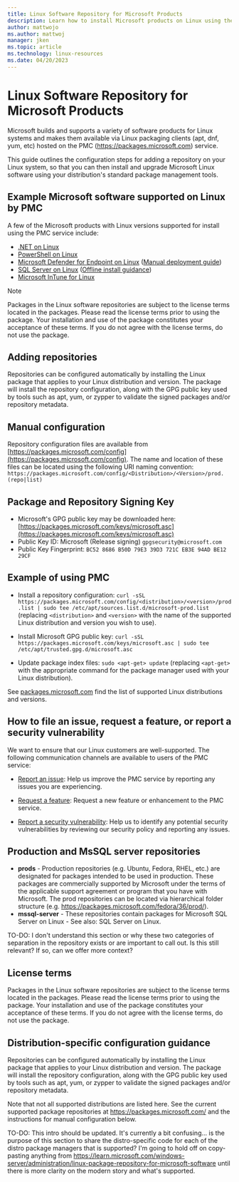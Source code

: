 ```yaml
---
title: Linux Software Repository for Microsoft Products
description: Learn how to install Microsoft products on Linux using the packages.microsoft.com (PMC) service and how this service supports various package managers.
author: mattwojo 
ms.author: mattwoj 
manager: jken
ms.topic: article
ms.technology: linux-resources
ms.date: 04/20/2023
---
```


# Linux Software Repository for Microsoft Products

Microsoft builds and supports a variety of software products for Linux systems and makes them available via Linux packaging clients (apt, dnf, yum, etc) hosted on the PMC (https://packages.microsoft.com) service.

This guide outlines the configuration steps for adding a repository on your Linux system, so that you can then install and upgrade Microsoft Linux software using your distribution's standard package management tools.

## Example Microsoft software supported on Linux by PMC

A few of the Microsoft products with Linux versions supported for install using the PMC service include:

- [.NET on Linux](/dotnet/core/install/linux)
- [PowerShell on Linux](/powershell/scripting/install/installing-powershell-on-linux)
- [Microsoft Defender for Endpoint on Linux](/microsoft-365/security/defender-endpoint/microsoft-defender-endpoint-linux) ([Manual deployment guide](/microsoft-365/security/defender-endpoint/linux-install-manually))
- [SQL Server on Linux](/sql/linux/sql-server-linux-overview) ([Offline install guidance](/sql/linux/sql-server-linux-setup#offline))
- [Microsoft InTune for Linux](/mem/intune/user-help/microsoft-intune-app-linux)

> [!NOTE]
> Packages in the Linux software repositories are subject to the license terms located in the packages. Please read the license terms prior to using the package. Your installation and use of the package constitutes your acceptance of these terms. If you do not agree with the license terms, do not use the package.

## Adding repositories

Repositories can be configured automatically by installing the Linux package that applies to your Linux distribution and version. The package will install the repository configuration, along with the GPG public key used by tools such as apt, yum, or zypper to validate the signed packages and/or repository metadata.

## Manual configuration

Repository configuration files are available from [https://packages.microsoft.com/config](https://packages.microsoft.com/config). The name and location of these files can be located using the following URI naming convention:
`https://packages.microsoft.com/config/<Distribution>/<Version>/prod.(repo|list)`

## Package and Repository Signing Key

- Microsoft's GPG public key may be downloaded here: [https://packages.microsoft.com/keys/microsoft.asc](https://packages.microsoft.com/keys/microsoft.asc)
- Public Key ID: Microsoft (Release signing) `gpgsecurity@microsoft.com`
- Public Key Fingerprint: `BC52 8686 B50D 79E3 39D3 721C EB3E 94AD BE12 29CF`

## Example of using PMC

- Install a repository configuration: `curl -sSL https://packages.microsoft.com/config/<distribution>/<version>/prod.list | sudo tee /etc/apt/sources.list.d/microsoft-prod.list` (replacing `<distribution>` and `<version>` with the name of the supported Linux distribution and version you wish to use).

- Install Microsoft GPG public key: `curl -sSL https://packages.microsoft.com/keys/microsoft.asc | sudo tee /etc/apt/trusted.gpg.d/microsoft.asc`

- Update package index files: `sudo <apt-get> update` (replacing `<apt-get>` with the appropriate command for the package manager used with your Linux distribution).

See [packages.microsoft.com](https://packages.microsoft.com/) find the list of supported Linux distributions and versions.

## How to file an issue, request a feature, or report a security vulnerability

We want to ensure that our Linux customers are well-supported. The following communication channels are available to users of the PMC service:

- [Report an issue](https://github.com/microsoft/linux-package-repositories/issues/new?assignees=&labels=&template=report-an-issue.md&title=Report+an+issue): Help us improve the PMC service by reporting any issues you are experiencing.

- [Request a feature](https://github.com/microsoft/linux-package-repositories/issues/new?assignees=&labels=enhancement&template=request-a-feature.md): Request a new feature or enhancement to the PMC service.

- [Report a security vulnerability](https://github.com/microsoft/linux-package-repositories/security/policy): Help us to identify any potential security vulnerabilities by reviewing our security policy and reporting any issues.

## Production and MsSQL server repositories

- **prods** - Production repositories (e.g. Ubuntu, Fedora, RHEL, etc.) are designated for packages intended to be used in production. These packages are commercially supported by Microsoft under the terms of the applicable support agreement or program that you have with Microsoft. The prod repositories can be located via hierarchical folder structure (e.g. https://packages.microsoft.com/fedora/36/prod/).
- **mssql-server** -  These repositories contain packages for Microsoft SQL Server on Linux - See also: SQL Server on Linux.

TO-DO: I don't understand this section or why these two categories of separation in the repository exists or are important to call out. Is this still relevant? If so, can we offer more context?

## License terms

Packages in the Linux software repositories are subject to the license terms located in the packages. Please read the license terms prior to using the package. Your installation and use of the package constitutes your acceptance of these terms. If you do not agree with the license terms, do not use the package.

## Distribution-specific configuration guidance

Repositories can be configured automatically by installing the Linux package that applies to your Linux distribution and version. The package will install the repository configuration, along with the GPG public key used by tools such as apt, yum, or zypper to validate the signed packages and/or repository metadata.

Note that not all supported distributions are listed here. See the current supported package repositories at https://packages.microsoft.com/ and the instructions for manual configuration below.

TO-DO: This intro should be updated. It's currently a bit confusing... is the purpose of this section to share the distro-specific code for each of the distro package managers that is supported? I'm going to hold off on copy-pasting anything from https://learn.microsoft.com/windows-server/administration/linux-package-repository-for-microsoft-software until there is more clarity on the modern story and what's supported.
